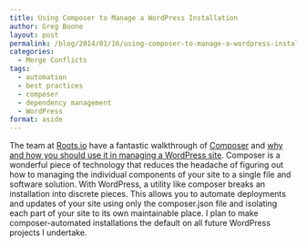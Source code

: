 ```yaml
---
title: Using Composer to Manage a WordPress Installation
author: Greg Boone
layout: post
permalink: /blog/2014/01/16/using-composer-to-manage-a-wordpress-installation
categories:
  - Merge Conflicts
tags:
  - automation
  - best practices
  - composer
  - dependency management
  - WordPress
format: aside
---
```

The team at [Roots.io][1] have a fantastic walkthrough of [Composer][2] and [why and how you should use it in managing a WordPress site][3]. Composer is a wonderful piece of technology that reduces the headache of figuring out how to managing the individual components of your site to a single file and software solution. With WordPress, a utility like composer breaks an installation into discrete pieces. This allows you to automate deployments and updates of your site using only the composer.json file and isolating each part of your site to its own maintainable place. I plan to make composer-automated installations the default on all future WordPress projects I undertake.

 [1]: http://roots.io
 [2]: http://getcomposer.org
 [3]: http://roots.io/using-composer-with-wordpress/